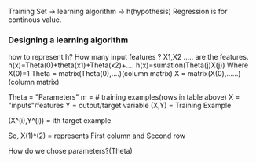 Training Set -> learning algorithm -> h(hypothesis)
Regression is for continous value.
### Designing a learning algorithm 
how to represent h?
How many input features ?
X1,X2 ..... are the features.
h(x)=Theta(0)+theta(x1)+Theta(x2)+....
h(x)=sumation(Theta(j)X(j))
Where X(0)=1
Theta = matrix(Theta(0),....)(column matrix)
X = matrix(X(0),......)(column matrix)

Theta = "Parameters"
m = # training examples(rows in table above)
X = "inputs"/features
Y = output/target variable
(X,Y) = Training Example

(X^(i),Y^(i)) = ith target example

So, X(1)^(2) = represents First column and Second row

How do we chose parameters?(Theta)
